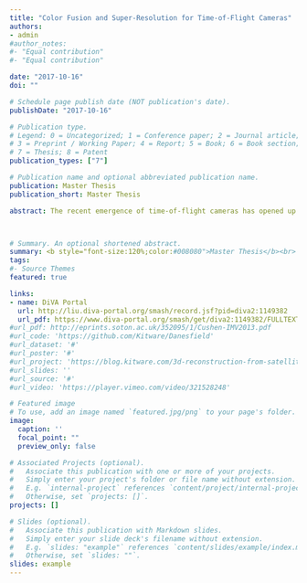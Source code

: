 ```yaml
---
title: "Color Fusion and Super-Resolution for Time-of-Flight Cameras"
authors:
- admin
#author_notes:
#- "Equal contribution"
#- "Equal contribution"

date: "2017-10-16"
doi: ""

# Schedule page publish date (NOT publication's date).
publishDate: "2017-10-16"

# Publication type.
# Legend: 0 = Uncategorized; 1 = Conference paper; 2 = Journal article;
# 3 = Preprint / Working Paper; 4 = Report; 5 = Book; 6 = Book section;
# 7 = Thesis; 8 = Patent
publication_types: ["7"]

# Publication name and optional abbreviated publication name.
publication: Master Thesis
publication_short: Master Thesis

abstract: The recent emergence of time-of-flight cameras has opened up new possibilities in the world of computer vision. These compact sensors, capable of recording the depth of a scene in real-time, are very advantageous in many applications, such as scene or object reconstruction. This thesis first addresses the problem of fusing depth data with color images. A complete process to combine a time-of-flight camera with a color camera is described and its accuracy is evaluated. The results show that a satisfying precision is reached and that the step of calibration is very important. The second part of the work consists of applying super-resolution techniques to the time-of-flight camera in order to improve its low resolution. Different types of super-resolution algorithms exist but this thesis focuses on the combination of multiple shifted depth maps. The proposed framework is made of two steps, registration and reconstruction. Different methods for each step are tested and compared according to the improvements reached in term of level of details, sharpness and noise reduction. The results obtained show that Lucas-Kanade performs the best for the registration and that a non-uniform interpolation gives the best results in term of reconstruction. Finally, a few suggestions are made about future work and extensions for our solutions.



# Summary. An optional shortened abstract.
summary: <b style="font-size:120%;color:#008080">Master Thesis</b><br> Evaluation of different super-resolution methods for time-of-flight cameras.
tags:
#- Source Themes
featured: true

links:
- name: DiVA Portal
  url: http://liu.diva-portal.org/smash/record.jsf?pid=diva2:1149382
  url_pdf: https://www.diva-portal.org/smash/get/diva2:1149382/FULLTEXT01.pdf
#url_pdf: http://eprints.soton.ac.uk/352095/1/Cushen-IMV2013.pdf
#url_code: 'https://github.com/Kitware/Danesfield'
#url_dataset: '#'
#url_poster: '#'
#url_project: 'https://blog.kitware.com/3d-reconstruction-from-satellite-images/'
#url_slides: ''
#url_source: '#'
#url_video: 'https://player.vimeo.com/video/321528248'

# Featured image
# To use, add an image named `featured.jpg/png` to your page's folder. 
image:
  caption: ''
  focal_point: ""
  preview_only: false

# Associated Projects (optional).
#   Associate this publication with one or more of your projects.
#   Simply enter your project's folder or file name without extension.
#   E.g. `internal-project` references `content/project/internal-project/index.md`.
#   Otherwise, set `projects: []`.
projects: []

# Slides (optional).
#   Associate this publication with Markdown slides.
#   Simply enter your slide deck's filename without extension.
#   E.g. `slides: "example"` references `content/slides/example/index.md`.
#   Otherwise, set `slides: ""`.
slides: example
---
```



